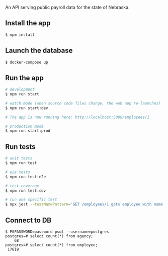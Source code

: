 An API serving public payroll data for the state of Nebraska.

## Install the app

```bash
$ npm install
```

## Launch the database

```bash
$ docker-compose up
```

## Run the app

```bash
# development
$ npm run start

# watch mode (when source code files change, the web app re-launches)
$ npm run start:dev

# The app is now running here: http://localhost:3000/employees/1

# production mode
$ npm run start:prod
```

## Run tests

```bash
# unit tests
$ npm run test

# e2e tests
$ npm run test:e2e

# test coverage
$ npm run test:cov

# run one specific test
$ npx jest --testNamePattern='GET /employees/1 gets employee with name masked'
```

## Connect to DB

```
$ PGPASSWORD=password psql --username=postgres
postgres=# select count(*) from agency;
    68
postgres=# select count(*) from employee;
 17619
```
